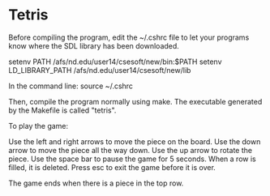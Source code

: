 # Tetris

Before compiling the program, edit the ~/.cshrc file to let your programs know where the SDL library has been downloaded.

setenv PATH /afs/nd.edu/user14/csesoft/new/bin:$PATH
setenv LD_LIBRARY_PATH /afs/nd.edu/user14/csesoft/new/lib

In the command line:
source ~/.cshrc

Then, compile the program normally using make. The executable generated by the Makefile is called "tetris".

To play the game:

Use the left and right arrows to move the piece on the board.
Use the down arrow to move the piece all the way down.
Use the up arrow to rotate the piece.
Use the space bar to pause the game for 5 seconds.
When a row is filled, it is deleted.
Press esc to exit the game before it is over.

The game ends when there is a piece in the top row.

